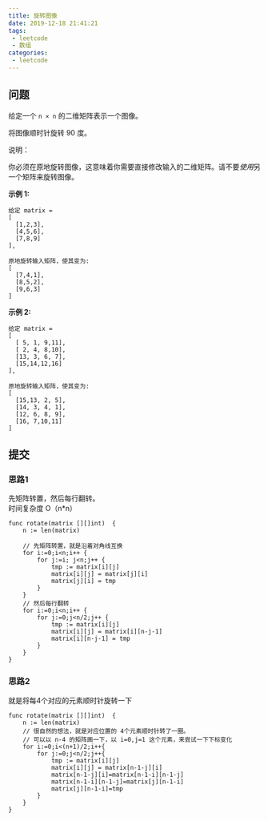 ```yaml
---
title: 旋转图像
date: 2019-12-18 21:41:21
tags:
 - leetcode
 - 数组
categories: 
 - leetcode
---
```


## 问题

给定一个 `n × n` 的二维矩阵表示一个图像。

将图像顺时针旋转 90 度。

说明：

你必须在原地旋转图像，这意味着你需要直接修改输入的二维矩阵。请不要*使用*另一个矩阵来旋转图像。

**示例 1:**
```
给定 matrix = 
[
  [1,2,3],
  [4,5,6],
  [7,8,9]
],

原地旋转输入矩阵，使其变为:
[
  [7,4,1],
  [8,5,2],
  [9,6,3]
]
```
**示例 2:**
```
给定 matrix =
[
  [ 5, 1, 9,11],
  [ 2, 4, 8,10],
  [13, 3, 6, 7],
  [15,14,12,16]
], 

原地旋转输入矩阵，使其变为:
[
  [15,13, 2, 5],
  [14, 3, 4, 1],
  [12, 6, 8, 9],
  [16, 7,10,11]
]
```

## 提交

### 思路1
先矩阵转置，然后每行翻转。  
时间复杂度 O（n*n）
```golang
func rotate(matrix [][]int)  {
	n := len(matrix)

	// 先矩阵转置，就是沿着对角线互换
	for i:=0;i<n;i++ {
		for j:=i; j<n;j++ {
			tmp := matrix[i][j]
			matrix[i][j] = matrix[j][i]
			matrix[j][i] = tmp
		}
	}
	// 然后每行翻转
	for i:=0;i<n;i++ {
		for j:=0;j<n/2;j++ {
			tmp := matrix[i][j]
			matrix[i][j] = matrix[i][n-j-1]
			matrix[i][n-j-1] = tmp
		}
	}
}
```

### 思路2
就是将每4个对应的元素顺时针旋转一下
```golang
func rotate(matrix [][]int)  {
	n := len(matrix)
	// 很自然的想法，就是对应位置的 4个元素顺时针转了一圈。
	// 可以以 n-4 的矩阵画一下，以 i=0,j=1 这个元素，来尝试一下下标变化
	for i:=0;i<(n+1)/2;i++{
		for j:=0;j<n/2;j++{
			tmp := matrix[i][j]
			matrix[i][j] = matrix[n-1-j][i]
			matrix[n-1-j][i]=matrix[n-1-i][n-1-j]
			matrix[n-1-i][n-1-j]=matrix[j][n-1-i]
			matrix[j][n-1-i]=tmp
		}
	}
}
```
